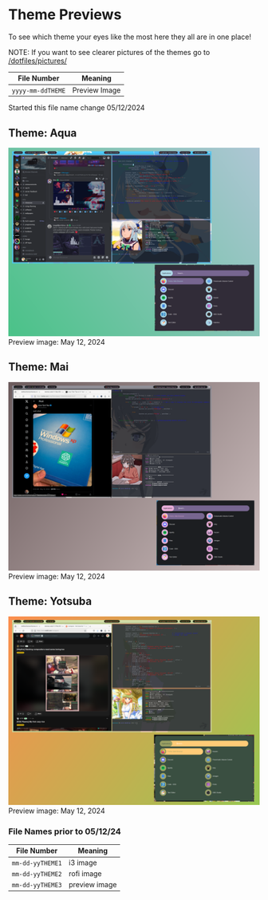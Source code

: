 # Theme Previews
To see which theme your eyes like the most here they all are in one place!

NOTE: If you want to see clearer pictures of the themes go to [/dotfiles/pictures/](https://github.com/sanicsquirtle420/dotfiles/tree/main/pictures) 

|        File Number     |                 Meaning                  |
| ---------------------- | ---------------------------------------- |
| `yyyy-mm-ddTHEME`      | Preview Image                            |

Started this file name change 05/12/2024

## Theme: Aqua
![preview image](https://raw.githubusercontent.com/sanicsquirtle420/dotfiles/main/pictures/2024-05-12aqua.png)
Preview image: May 12, 2024

## Theme: Mai
![i3 rofi image](https://raw.githubusercontent.com/sanicsquirtle420/dotfiles/main/pictures/2024-05-12mai.png)
Preview image: May 12, 2024

## Theme: Yotsuba
![i3 image](https://raw.githubusercontent.com/sanicsquirtle420/dotfiles/main/pictures/2024-05-12yotsuba.png)
Preview image: May 12, 2024

### File Names prior to 05/12/24
|        File Number     |                 Meaning                  |
| ---------------------- | ---------------------------------------- |
| `mm-dd-yyTHEME1`       | i3 image                                 |
| `mm-dd-yyTHEME2`       | rofi image                                |
| `mm-dd-yyTHEME3`       | preview image                            |
